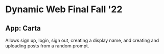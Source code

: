 # Dynamic Web Final Fall '22

## App: Carta
Allows sign up, login, sign out, creating a display name, and creating and uploading posts from a random prompt.
